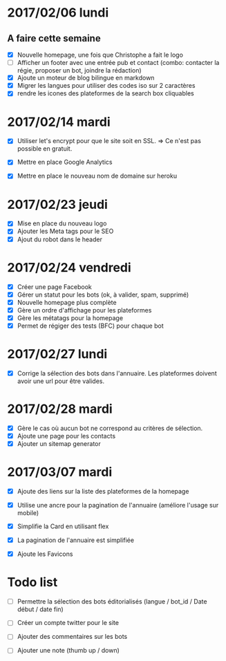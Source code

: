 # 2017/02/06 lundi

## A faire cette semaine

* [x] Nouvelle homepage, une fois que Christophe a fait le logo
* [ ] Afficher un footer avec une entrée pub et contact (combo: contacter la régie, proposer un bot, joindre la rédaction)
* [x] Ajoute un moteur de blog bilingue en markdown
* [x] Migrer les langues pour utiliser des codes iso sur 2 caractères
* [x] rendre les icones des plateformes de la search box cliquables

# 2017/02/14 mardi

* [x] Utiliser let's encrypt pour que le site soit en SSL. =>  Ce n'est pas possible en gratuit.
* [x] Mettre en place Google Analytics
* [x] Mettre en place le nouveau nom de domaine sur heroku


# 2017/02/23 jeudi

* [x] Mise en place du nouveau logo
* [x] Ajouter les Meta tags pour le SEO
* [x] Ajout du robot dans le header

# 2017/02/24 vendredi

* [x] Créer une page Facebook
* [x] Gérer un statut pour les bots (ok, à valider, spam, supprimé)
* [x] Nouvelle homepage plus complète
* [x] Gère un ordre d'affichage pour les plateformes
* [x] Gère les métatags pour la homepage
* [x] Permet de régiger des tests (BFC) pour chaque bot

# 2017/02/27 lundi

* [x] Corrige la sélection des bots dans l'annuaire. Les plateformes doivent avoir une url pour être valides.

# 2017/02/28 mardi

* [x] Gère le cas où aucun bot ne correspond au critères de sélection.
* [x] Ajoute une page pour les contacts
* [x] Ajouter un sitemap generator

# 2017/03/07 mardi
* [x] Ajoute des liens sur la liste des plateformes de la homepage
* [x] Utilise une ancre pour la pagination de l'annuaire (améliore l'usage sur mobile)
* [x] Simplifie la Card en  utilisant flex
* [x] La pagination de l'annuaire est simplifiée
* [x] Ajoute les Favicons


# Todo list

* [ ] Permettre la sélection des bots éditorialisés (langue / bot_id / Date début / date fin)
* [ ] Créer un compte twitter pour le site
* [ ] Ajouter des commentaires sur les bots
* [ ] Ajouter une note (thumb up / down)





